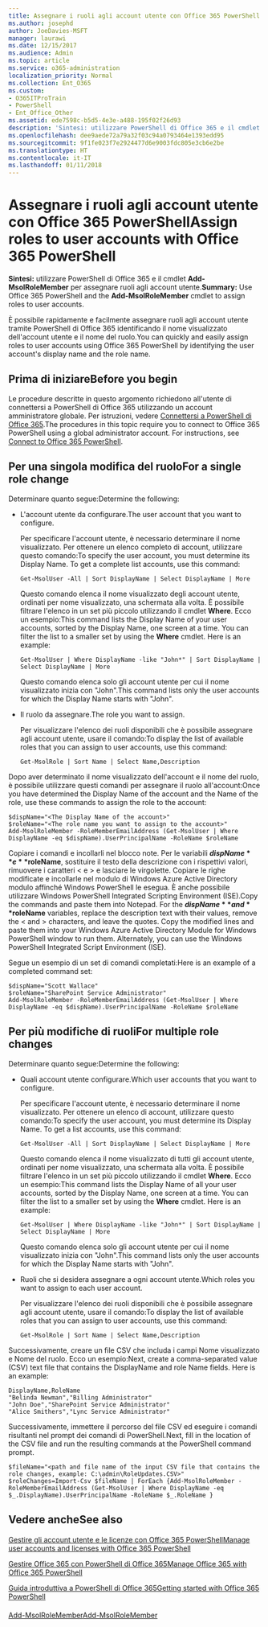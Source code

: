 ```yaml
---
title: Assegnare i ruoli agli account utente con Office 365 PowerShell
ms.author: josephd
author: JoeDavies-MSFT
manager: laurawi
ms.date: 12/15/2017
ms.audience: Admin
ms.topic: article
ms.service: o365-administration
localization_priority: Normal
ms.collection: Ent_O365
ms.custom:
- O365ITProTrain
- PowerShell
- Ent_Office_Other
ms.assetid: ede7598c-b5d5-4e3e-a488-195f02f26d93
description: 'Sintesi: utilizzare PowerShell di Office 365 e il cmdlet Add-MsolRoleMember per assegnare ruoli agli account utente.'
ms.openlocfilehash: dee9aede72a79a32f03c94a0793464e1393edd95
ms.sourcegitcommit: 9f1fe023f7e2924477d6e9003fdc805e3cb6e2be
ms.translationtype: HT
ms.contentlocale: it-IT
ms.lasthandoff: 01/11/2018
---
```

# <a name="assign-roles-to-user-accounts-with-office-365-powershell"></a><span data-ttu-id="219d8-103">Assegnare i ruoli agli account utente con Office 365 PowerShell</span><span class="sxs-lookup"><span data-stu-id="219d8-103">Assign roles to user accounts with Office 365 PowerShell</span></span>

 <span data-ttu-id="219d8-104">**Sintesi:** utilizzare PowerShell di Office 365 e il cmdlet **Add-MsolRoleMember** per assegnare ruoli agli account utente.</span><span class="sxs-lookup"><span data-stu-id="219d8-104">**Summary:** Use Office 365 PowerShell and the **Add-MsolRoleMember** cmdlet to assign roles to user accounts.</span></span>
  
<span data-ttu-id="219d8-105">È possibile rapidamente e facilmente assegnare ruoli agli account utente tramite PowerShell di Office 365 identificando il nome visualizzato dell'account utente e il nome del ruolo.</span><span class="sxs-lookup"><span data-stu-id="219d8-105">You can quickly and easily assign roles to user accounts using Office 365 PowerShell by identifying the user account's display name and the role name.</span></span>
  
## <a name="before-you-begin"></a><span data-ttu-id="219d8-106">Prima di iniziare</span><span class="sxs-lookup"><span data-stu-id="219d8-106">Before you begin</span></span>

<span data-ttu-id="219d8-p101">Le procedure descritte in questo argomento richiedono all'utente di connettersi a PowerShell di Office 365 utilizzando un account amministratore globale. Per istruzioni, vedere [Connettersi a PowerShell di Office 365](connect-to-office-365-powershell.md).</span><span class="sxs-lookup"><span data-stu-id="219d8-p101">The procedures in this topic require you to connect to Office 365 PowerShell using a global administrator account. For instructions, see [Connect to Office 365 PowerShell](connect-to-office-365-powershell.md).</span></span>
  
## <a name="for-a-single-role-change"></a><span data-ttu-id="219d8-109">Per una singola modifica del ruolo</span><span class="sxs-lookup"><span data-stu-id="219d8-109">For a single role change</span></span>

<span data-ttu-id="219d8-110">Determinare quanto segue:</span><span class="sxs-lookup"><span data-stu-id="219d8-110">Determine the following:</span></span>
  
- <span data-ttu-id="219d8-111">L'account utente da configurare.</span><span class="sxs-lookup"><span data-stu-id="219d8-111">The user account that you want to configure.</span></span>
    
    <span data-ttu-id="219d8-p102">Per specificare l'account utente, è necessario determinare il nome visualizzato. Per ottenere un elenco completo di account, utilizzare questo comando:</span><span class="sxs-lookup"><span data-stu-id="219d8-p102">To specify the user account, you must determine its Display Name. To get a complete list accounts, use this command:</span></span>
    
  ```
  Get-MsolUser -All | Sort DisplayName | Select DisplayName | More
  ```

    <span data-ttu-id="219d8-p103">Questo comando elenca il nome visualizzato degli account utente, ordinati per nome visualizzato, una schermata alla volta. È possibile filtrare l'elenco in un set più piccolo utilizzando il cmdlet **Where**. Ecco un esempio:</span><span class="sxs-lookup"><span data-stu-id="219d8-p103">This command lists the Display Name of your user accounts, sorted by the Display Name, one screen at a time. You can filter the list to a smaller set by using the **Where** cmdlet. Here is an example:</span></span>
    
  ```
  Get-MsolUser | Where DisplayName -like "John*" | Sort DisplayName | Select DisplayName | More
  ```

    <span data-ttu-id="219d8-117">Questo comando elenca solo gli account utente per cui il nome visualizzato inizia con "John".</span><span class="sxs-lookup"><span data-stu-id="219d8-117">This command lists only the user accounts for which the Display Name starts with "John".</span></span>
    
- <span data-ttu-id="219d8-118">Il ruolo da assegnare.</span><span class="sxs-lookup"><span data-stu-id="219d8-118">The role you want to assign.</span></span>
    
    <span data-ttu-id="219d8-119">Per visualizzare l'elenco dei ruoli disponibili che è possibile assegnare agli account utente, usare il comando:</span><span class="sxs-lookup"><span data-stu-id="219d8-119">To display the list of available roles that you can assign to user accounts, use this command:</span></span>
    
  ```
  Get-MsolRole | Sort Name | Select Name,Description
  ```

<span data-ttu-id="219d8-120">Dopo aver determinato il nome visualizzato dell'account e il nome del ruolo, è possibile utilizzare questi comandi per assegnare il ruolo all'account:</span><span class="sxs-lookup"><span data-stu-id="219d8-120">Once you have determined the Display Name of the account and the Name of the role, use these commands to assign the role to the account:</span></span>
  
```
$dispName="<The Display Name of the account>"
$roleName="<The role name you want to assign to the account>"
Add-MsolRoleMember -RoleMemberEmailAddress (Get-MsolUser | Where DisplayName -eq $dispName).UserPrincipalName -RoleName $roleName
```

<span data-ttu-id="219d8-p104">Copiare i comandi e incollarli nel blocco note. Per le variabili **$dispName** e **$roleName**, sostituire il testo della descrizione con i rispettivi valori, rimuovere i caratteri \< e > e lasciare le virgolette. Copiare le righe modificate e incollarle nel modulo di Windows Azure Active Directory modulo affinché Windows PowerShell le esegua. È anche possibile utilizzare Windows PowerShell Integrated Scripting Environment (ISE).</span><span class="sxs-lookup"><span data-stu-id="219d8-p104">Copy the commands and paste them into Notepad. For the **$dispName** and **$roleName** variables, replace the description text with their values, remove the \< and > characters, and leave the quotes. Copy the modified lines and paste them into your Windows Azure Active Directory Module for Windows PowerShell window to run them. Alternately, you can use the Windows PowerShell Integrated Script Environment (ISE).</span></span>
  
<span data-ttu-id="219d8-125">Segue un esempio di un set di comandi completati:</span><span class="sxs-lookup"><span data-stu-id="219d8-125">Here is an example of a completed command set:</span></span>
  
```
$dispName="Scott Wallace"
$roleName="SharePoint Service Administrator"
Add-MsolRoleMember -RoleMemberEmailAddress (Get-MsolUser | Where DisplayName -eq $dispName).UserPrincipalName -RoleName $roleName
```

## <a name="for-multiple-role-changes"></a><span data-ttu-id="219d8-126">Per più modifiche di ruoli</span><span class="sxs-lookup"><span data-stu-id="219d8-126">For multiple role changes</span></span>

<span data-ttu-id="219d8-127">Determinare quanto segue:</span><span class="sxs-lookup"><span data-stu-id="219d8-127">Determine the following:</span></span>
  
- <span data-ttu-id="219d8-128">Quali account utente configurare.</span><span class="sxs-lookup"><span data-stu-id="219d8-128">Which user accounts that you want to configure.</span></span>
    
    <span data-ttu-id="219d8-p105">Per specificare l'account utente, è necessario determinare il nome visualizzato. Per ottenere un elenco di account, utilizzare questo comando:</span><span class="sxs-lookup"><span data-stu-id="219d8-p105">To specify the user account, you must determine its Display Name. To get a list accounts, use this command:</span></span>
    
  ```
  Get-MsolUser -All | Sort DisplayName | Select DisplayName | More
  ```

    <span data-ttu-id="219d8-p106">Questo comando elenca il nome visualizzato di tutti gli account utente, ordinati per nome visualizzato, una schermata alla volta. È possibile filtrare l'elenco in un set più piccolo utilizzando il cmdlet **Where**. Ecco un esempio:</span><span class="sxs-lookup"><span data-stu-id="219d8-p106">This command lists the Display Name of all your user accounts, sorted by the Display Name, one screen at a time. You can filter the list to a smaller set by using the **Where** cmdlet. Here is an example:</span></span>
    
  ```
  Get-MsolUser | Where DisplayName -like "John*" | Sort DisplayName | Select DisplayName | More
  ```

    <span data-ttu-id="219d8-134">Questo comando elenca solo gli account utente per cui il nome visualizzato inizia con "John".</span><span class="sxs-lookup"><span data-stu-id="219d8-134">This command lists only the user accounts for which the Display Name starts with "John".</span></span>
    
- <span data-ttu-id="219d8-135">Ruoli che si desidera assegnare a ogni account utente.</span><span class="sxs-lookup"><span data-stu-id="219d8-135">Which roles you want to assign to each user account.</span></span>
    
    <span data-ttu-id="219d8-136">Per visualizzare l'elenco dei ruoli disponibili che è possibile assegnare agli account utente, usare il comando:</span><span class="sxs-lookup"><span data-stu-id="219d8-136">To display the list of available roles that you can assign to user accounts, use this command:</span></span>
    
  ```
  Get-MsolRole | Sort Name | Select Name,Description
  ```

<span data-ttu-id="219d8-p107">Successivamente, creare un file CSV che includa i campi Nome visualizzato e Nome del ruolo. Ecco un esempio:</span><span class="sxs-lookup"><span data-stu-id="219d8-p107">Next, create a comma-separated value (CSV) text file that contains the DisplayName and role Name fields. Here is an example:</span></span>
  
```
DisplayName,RoleName
"Belinda Newman","Billing Administrator"
"John Doe","SharePoint Service Administrator"
"Alice Smithers","Lync Service Administrator"
```

<span data-ttu-id="219d8-139">Successivamente, immettere il percorso del file CSV ed eseguire i comandi risultanti nel prompt dei comandi di PowerShell.</span><span class="sxs-lookup"><span data-stu-id="219d8-139">Next, fill in the location of the CSV file and run the resulting commands at the PowerShell command prompt.</span></span>
  
```
$fileName="<path and file name of the input CSV file that contains the role changes, example: C:\admin\RoleUpdates.CSV>"
$roleChanges=Import-Csv $fileName | ForEach {Add-MsolRoleMember -RoleMemberEmailAddress (Get-MsolUser | Where DisplayName -eq $_.DisplayName).UserPrincipalName -RoleName $_.RoleName }

```

## <a name="see-also"></a><span data-ttu-id="219d8-140">Vedere anche</span><span class="sxs-lookup"><span data-stu-id="219d8-140">See also</span></span>

#### 

[<span data-ttu-id="219d8-141">Gestire gli account utente e le licenze con Office 365 PowerShell</span><span class="sxs-lookup"><span data-stu-id="219d8-141">Manage user accounts and licenses with Office 365 PowerShell</span></span>](manage-user-accounts-and-licenses-with-office-365-powershell.md)
  
[<span data-ttu-id="219d8-142">Gestire Office 365 con PowerShell di Office 365</span><span class="sxs-lookup"><span data-stu-id="219d8-142">Manage Office 365 with Office 365 PowerShell</span></span>](manage-office-365-with-office-365-powershell.md)
  
[<span data-ttu-id="219d8-143">Guida introduttiva a PowerShell di Office 365</span><span class="sxs-lookup"><span data-stu-id="219d8-143">Getting started with Office 365 PowerShell</span></span>](getting-started-with-office-365-powershell.md)
#### 

<span data-ttu-id="219d8-144">[Add-MsolRoleMember]((https://msdn.microsoft.com/library/dn194120.aspx))</span><span class="sxs-lookup"><span data-stu-id="219d8-144">[Add-MsolRoleMember]((https://msdn.microsoft.com/library/dn194120.aspx))</span></span>

